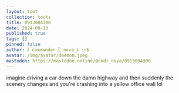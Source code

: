 ```yaml
---
layout: toot
collection: toots
title: 0913004300
date: 2024-09-13
published: true
tags: []
pinned: false
author: ⸸ commander ░ nova ⸸ :~$
avatar: /img/avatar/daemon.jpeg
mastodon: https://mastodon.online/@cmdr_nova/0913004300
---
```


imagine driving a car down the damn highway and then suddenly the scenery changes and you're crashing into a yellow office wall lol
